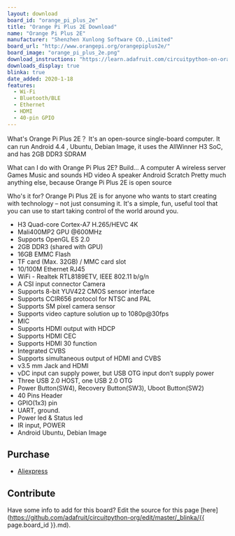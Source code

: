 ```yaml
---
layout: download
board_id: "orange_pi_plus_2e"
title: "Orange Pi Plus 2E Download"
name: "Orange Pi Plus 2E"
manufacturer: "Shenzhen Xunlong Software CO.,Limited"
board_url: "http://www.orangepi.org/orangepiplus2e/"
board_image: "orange_pi_plus_2e.png"
download_instructions: "https://learn.adafruit.com/circuitpython-on-orangepi-linux/circuitpython-orangepi"
downloads_display: true
blinka: true
date_added: 2020-1-18
features:
  - Wi-Fi
  - Bluetooth/BLE
  - Ethernet
  - HDMI
  - 40-pin GPIO
---
```


What's Orange Pi Plus 2E？
It's an open-source single-board computer. It can run Android 4.4 , Ubuntu, Debian Image, it uses the AllWinner H3 SoC, and has 2GB DDR3 SDRAM



What can I do with Orange Pi Plus 2E?
Build…
A computer
A wireless server
Games
Music and sounds
HD video
A speaker
Android
Scratch
Pretty much anything else, because Orange Pi Plus 2E is open source

Who's it for?
Orange Pi Plus 2E is for anyone who wants to start creating with technology – not just consuming it. It's a simple, fun, useful tool that you can use to start taking control of the world around you.

- H3 Quad-core Cortex-A7 H.265/HEVC 4K
- Mali400MP2 GPU @600MHz
- Supports OpenGL ES 2.0
- 2GB DDR3 (shared with GPU)
- 16GB EMMC Flash
- TF card (Max. 32GB) / MMC card slot
- 10/100M Ethernet RJ45
- WiFi - Realtek RTL8189ETV, IEEE 802.11 b/g/n
- A CSI input connector Camera
- Supports 8-bit YUV422 CMOS sensor interface
- Supports CCIR656 protocol for NTSC and PAL
- Supports SM pixel camera sensor
- Supports video capture solution up to 1080p@30fps
- MIC
- Supports HDMI output with HDCP
- Supports HDMI CEC
- Supports HDMI 30 function
- Integrated CVBS
- Supports simultaneous output of HDMI and CVBS
- v3.5 mm Jack and HDMI
- vDC input can supply power, but USB OTG input don’t supply power
- Three USB 2.0 HOST, one USB 2.0 OTG
- Power Button(SW4), Recovery Button(SW3), Uboot Button(SW2)
- 40 Pins Header
- GPIO(1x3) pin
- UART, ground.
- Power led & Status led
- IR input, POWER
- Android Ubuntu, Debian Image

## Purchase
* [Aliexpress](https://www.aliexpress.com/item/32665196281.html?spm=2114.12010612.8148356.1.382d5e2771I2wb)

## Contribute

Have some info to add for this board? Edit the source for this page [here](https://github.com/adafruit/circuitpython-org/edit/master/_blinka/{{ page.board_id }}.md).
